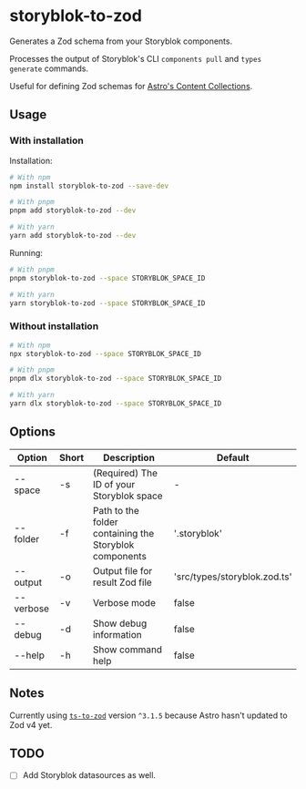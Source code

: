 # storyblok-to-zod

Generates a Zod schema from your Storyblok components.

Processes the output of Storyblok's CLI `components pull` and `types generate` commands.

Useful for defining Zod schemas for [Astro's Content Collections][astro-collections].

## Usage

### With installation

Installation:

```sh
# With npm
npm install storyblok-to-zod --save-dev

# With pnpm
pnpm add storyblok-to-zod --dev

# With yarn
yarn add storyblok-to-zod --dev
```

Running:

```sh
# With pnpm
pnpm storyblok-to-zod --space STORYBLOK_SPACE_ID

# With yarn
yarn storyblok-to-zod --space STORYBLOK_SPACE_ID
```

### Without installation

```sh
# With npm
npx storyblok-to-zod --space STORYBLOK_SPACE_ID

# With pnpm
pnpm dlx storyblok-to-zod --space STORYBLOK_SPACE_ID

# With yarn
yarn dlx storyblok-to-zod --space STORYBLOK_SPACE_ID
```

## Options

| Option    | Short | Description                                            | Default                      |
| --------- | ----- | ------------------------------------------------------ | ---------------------------- |
| --space   | -s    | (Required) The ID of your Storyblok space              | -                            |
| --folder  | -f    | Path to the folder containing the Storyblok components | '.storyblok'                 |
| --output  | -o    | Output file for result Zod file                        | 'src/types/storyblok.zod.ts' |
| --verbose | -v    | Verbose mode                                           | false                        |
| --debug   | -d    | Show debug information                                 | false                        |
| --help    | -h    | Show command help                                      | false                        |

## Notes

Currently using [`ts-to-zod`] version `^3.1.5` because Astro hasn't updated to Zod v4 yet.

## TODO

- [ ] Add Storyblok datasources as well.

[astro-collections]: https://docs.astro.build/en/guides/content-collections/
[`ts-to-zod`]:https://www.npmjs.com/package/ts-to-zod
